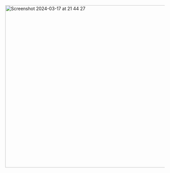 <img width="512" alt="Screenshot 2024-03-17 at 21 44 27" src="https://github.com/tasoavci/Tetris/assets/99720123/6d4b86b6-9819-4f83-adae-af3c2699c5ca">
